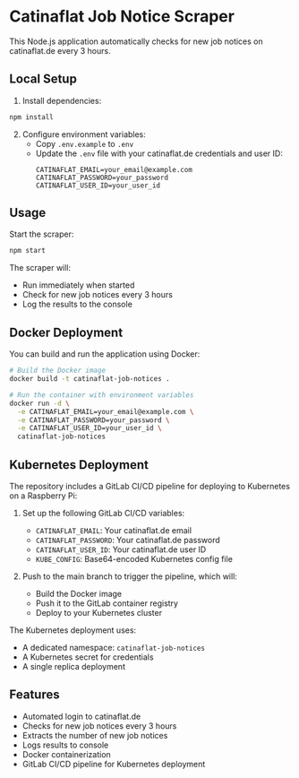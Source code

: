 # Catinaflat Job Notice Scraper

This Node.js application automatically checks for new job notices on catinaflat.de every 3 hours.

## Local Setup

1. Install dependencies:
```bash
npm install
```

2. Configure environment variables:
   - Copy `.env.example` to `.env`
   - Update the `.env` file with your catinaflat.de credentials and user ID:
     ```
     CATINAFLAT_EMAIL=your_email@example.com
     CATINAFLAT_PASSWORD=your_password
     CATINAFLAT_USER_ID=your_user_id
     ```

## Usage

Start the scraper:
```bash
npm start
```

The scraper will:
- Run immediately when started
- Check for new job notices every 3 hours
- Log the results to the console

## Docker Deployment

You can build and run the application using Docker:

```bash
# Build the Docker image
docker build -t catinaflat-job-notices .

# Run the container with environment variables
docker run -d \
  -e CATINAFLAT_EMAIL=your_email@example.com \
  -e CATINAFLAT_PASSWORD=your_password \
  -e CATINAFLAT_USER_ID=your_user_id \
  catinaflat-job-notices
```

## Kubernetes Deployment

The repository includes a GitLab CI/CD pipeline for deploying to Kubernetes on a Raspberry Pi:

1. Set up the following GitLab CI/CD variables:
   - `CATINAFLAT_EMAIL`: Your catinaflat.de email
   - `CATINAFLAT_PASSWORD`: Your catinaflat.de password
   - `CATINAFLAT_USER_ID`: Your catinaflat.de user ID
   - `KUBE_CONFIG`: Base64-encoded Kubernetes config file

2. Push to the main branch to trigger the pipeline, which will:
   - Build the Docker image
   - Push it to the GitLab container registry
   - Deploy to your Kubernetes cluster

The Kubernetes deployment uses:
- A dedicated namespace: `catinaflat-job-notices`
- A Kubernetes secret for credentials
- A single replica deployment

## Features

- Automated login to catinaflat.de
- Checks for new job notices every 3 hours
- Extracts the number of new job notices
- Logs results to console
- Docker containerization
- GitLab CI/CD pipeline for Kubernetes deployment
